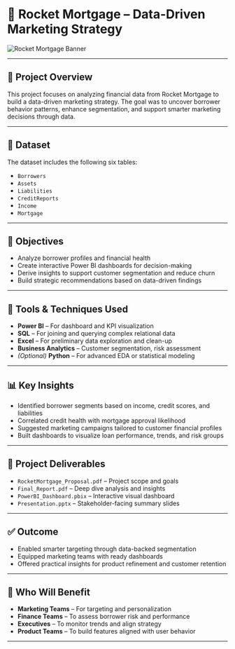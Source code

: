 # 🚀 Rocket Mortgage – Data-Driven Marketing Strategy

![Rocket Mortgage Banner](https://www.ctvnews.ca/resizer/v2/IVXK5BDZRA7A2GHTIWVTFZ3PUQ.jpg?auth=3e6bfc5f406654a12437f5b3da6c9601fd829166bb3a1f8219c608db88cbe4ba&width=800&height=472)

---

## 📌 Project Overview  
This project focuses on analyzing financial data from Rocket Mortgage to build a data-driven marketing strategy. The goal was to uncover borrower behavior patterns, enhance segmentation, and support smarter marketing decisions through data.

---

## 🧩 Dataset  
The dataset includes the following six tables:
- `Borrowers`
- `Assets`
- `Liabilities`
- `CreditReports`
- `Income`
- `Mortgage`

---

## 🎯 Objectives  
- Analyze borrower profiles and financial health  
- Create interactive Power BI dashboards for decision-making  
- Derive insights to support customer segmentation and reduce churn  
- Build strategic recommendations based on data-driven findings  

---

## 🧠 Tools & Techniques Used  
- **Power BI** – For dashboard and KPI visualization  
- **SQL** – For joining and querying complex relational data  
- **Excel** – For preliminary data exploration and clean-up  
- **Business Analytics** – Customer segmentation, risk assessment  
- *(Optional)* **Python** – For advanced EDA or statistical modeling

---

## 📊 Key Insights  
- Identified borrower segments based on income, credit scores, and liabilities  
- Correlated credit health with mortgage approval likelihood  
- Suggested marketing campaigns tailored to customer financial profiles  
- Built dashboards to visualize loan performance, trends, and risk groups  

---

## 📁 Project Deliverables  
- `RocketMortgage_Proposal.pdf` – Project scope and goals  
- `Final_Report.pdf` – Deep dive analysis and insights  
- `PowerBI_Dashboard.pbix` – Interactive visual dashboard  
- `Presentation.pptx` – Stakeholder-facing summary slides  

---

## ✅ Outcome  
- Enabled smarter targeting through data-backed segmentation  
- Equipped marketing teams with ready dashboards  
- Offered practical insights for product refinement and customer retention  

---

## 👥 Who Will Benefit  
- **Marketing Teams** – For targeting and personalization  
- **Finance Teams** – To assess borrower risk and performance  
- **Executives** – To monitor trends and align strategy  
- **Product Teams** – To build features aligned with user behavior

---
